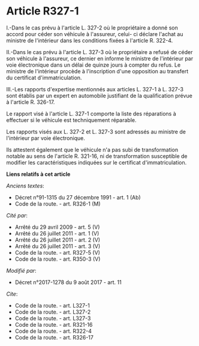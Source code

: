# Article R327-1

I.-Dans le cas prévu à l'article L. 327-2 où le propriétaire a donné son accord pour céder son véhicule à l'assureur, celui-
ci déclare l'achat au ministre de l'intérieur dans les conditions fixées à l'article R. 322-4. 

II.-Dans le cas prévu à l'article L. 327-3 où le propriétaire a refusé de céder son véhicule à l'assureur, ce dernier en
informe le ministre de l'intérieur par voie électronique dans un délai de quinze jours à compter du refus. Le ministre de
l'intérieur procède à l'inscription d'une opposition au transfert du certificat d'immatriculation.

III.-Les rapports d'expertise mentionnés aux articles L. 327-1 à L. 327-3 sont établis par un expert en automobile justifiant
de la qualification prévue à l'article R. 326-17.

Le rapport visé à l'article L. 327-1 comporte la liste des réparations à effectuer si le véhicule est techniquement
réparable.

Les rapports visés aux L. 327-2 et L. 327-3 sont adressés au ministre de l'intérieur par voie électronique.

Ils attestent également que le véhicule n'a pas subi de transformation notable au sens de l'article R. 321-16, ni de
transformation susceptible de modifier les caractéristiques indiquées sur le certificat d'immatriculation.

**Liens relatifs à cet article**

_Anciens textes_:

  - Décret n°91-1315 du 27 décembre 1991 - art. 1 (Ab)
  - Code de la route. - art. R326-1 (M)

_Cité par_:

  - Arrêté du 29 avril 2009 - art. 5 (V)
  - Arrêté du 26 juillet 2011 - art. 1 (V)
  - Arrêté du 26 juillet 2011 - art. 2 (V)
  - Arrêté du 26 juillet 2011 - art. 3 (V)
  - Code de la route. - art. R327-5 (V)
  - Code de la route. - art. R350-3 (V)

_Modifié par_:

  - Décret n°2017-1278 du 9 août 2017 - art. 11

_Cite_:

  - Code de la route. - art. L327-1
  - Code de la route. - art. L327-2
  - Code de la route. - art. L327-3
  - Code de la route. - art. R321-16
  - Code de la route. - art. R322-4
  - Code de la route. - art. R326-17

